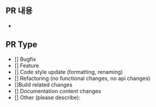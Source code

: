 ## PR 내용

-

## PR Type

- [] Bugfix
- [] Feature
- [] Code style update (formatting, renaming)
- [] Refactoring (no functional changes, no api changes)
- []Build related changes
- [] Documentation content changes
- [] Other (please describe):
